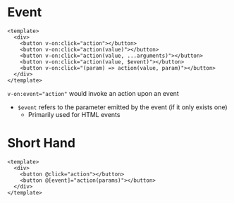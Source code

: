 # Event

```vue
<template>
  <div>
    <button v-on:click="action"></button>
    <button v-on:click="action(value)"></button>
    <button v-on:click="action(value, ...arguments)"></button>
    <button v-on:click="action(value, $event)"></button>
    <button v-on:click="(param) => action(value, param)"></button>
  </div>
</template>
```

`v-on:event="action"` would invoke an action upon an event

- `$event` refers to the parameter emitted by the event (if it only exists one)
  - Primarily used for HTML events

# Short Hand

```vue
<template>
  <div>
    <button @click="action"></button>
    <button @[event]="action(params)"></button>
  </div>
</template>
```
